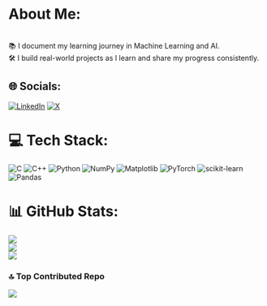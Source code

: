 # About Me:
<br>📚 I document my learning journey in Machine Learning and AI.<br>🛠️ I build real-world projects as I learn and share my progress consistently.

## 🌐 Socials:
[![LinkedIn](https://img.shields.io/badge/LinkedIn-%230077B5.svg?logo=linkedin&logoColor=white)](https://linkedin.com/in/bibek-neupane-738562229) [![X](https://img.shields.io/badge/X-black.svg?logo=X&logoColor=white)](https://x.com/bibekipynb) 

# 💻 Tech Stack:
![C](https://img.shields.io/badge/c-%2300599C.svg?style=for-the-badge&logo=c&logoColor=white) ![C++](https://img.shields.io/badge/c++-%2300599C.svg?style=for-the-badge&logo=c%2B%2B&logoColor=white) ![Python](https://img.shields.io/badge/python-3670A0?style=for-the-badge&logo=python&logoColor=ffdd54) ![NumPy](https://img.shields.io/badge/numpy-%23013243.svg?style=for-the-badge&logo=numpy&logoColor=white) ![Matplotlib](https://img.shields.io/badge/Matplotlib-%23ffffff.svg?style=for-the-badge&logo=Matplotlib&logoColor=black) ![PyTorch](https://img.shields.io/badge/PyTorch-%23EE4C2C.svg?style=for-the-badge&logo=PyTorch&logoColor=white) ![scikit-learn](https://img.shields.io/badge/scikit--learn-%23F7931E.svg?style=for-the-badge&logo=scikit-learn&logoColor=white) ![Pandas](https://img.shields.io/badge/pandas-%23150458.svg?style=for-the-badge&logo=pandas&logoColor=white)
# 📊 GitHub Stats:
![](https://github-readme-stats.vercel.app/api?username=bibekipynb&theme=dark&hide_border=true&include_all_commits=false&count_private=false)<br/>
![](https://nirzak-streak-stats.vercel.app/?user=bibekipynb&theme=dark&hide_border=true)<br/>
![](https://github-readme-stats.vercel.app/api/top-langs/?username=bibekipynb&theme=dark&hide_border=true&include_all_commits=false&count_private=false&layout=compact)

### 🔝 Top Contributed Repo
![](https://github-contributor-stats.vercel.app/api?username=bibekipynb&limit=5&theme=dark&combine_all_yearly_contributions=true)

<!-- Proudly created with GPRM ( https://gprm.itsvg.in ) -->
